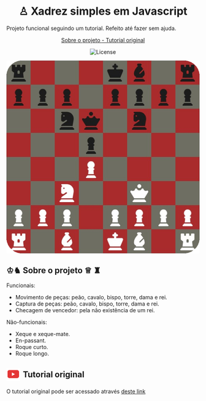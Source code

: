 <h1 align=center> ♙ Xadrez simples em Javascript</h1>
<p> Projeto funcional seguindo um tutorial. Refeito até fazer sem ajuda.</p>
<p align=center>
<a href=#sobre-o-projeto>Sobre o projeto </a>
<a href=#tutorial-original>- Tutorial original</a>
</p>

<p align="center">
  <img alt="License" src="https://img.shields.io/static/v1?label=license&message=MIT&color=49AA26&labelColor=000000">

</p>

<p align=center>
  <img src="./.github/preview.png">
</p>

##  ♔♞ Sobre o projeto  ♕ ♜

Funcionais:
- Movimento de peças: peão, cavalo, bispo, torre, dama e rei.
- Captura de peças: peão, cavalo, bispo, torre, dama e rei.
- Checagem de vencedor: pela não existência de um rei.

Não-funcionais:
- Xeque e xeque-mate.
- En-passant.
- Roque curto.
- Roque longo.
## <span class="yt-logo-container"><img src="./.github/yt.png" width="35px" align-items="center"></img>Tutorial original
</span>

<p>O tutorial original pode ser acessado através <a href=https://www.youtube.com/watch?v=Qv0fvm5B0EM>deste link</a></p>


<style>
  .yt-logo-container {
    display: flex;
    align-items: center;
    gap: 8px;
  }
<style>
